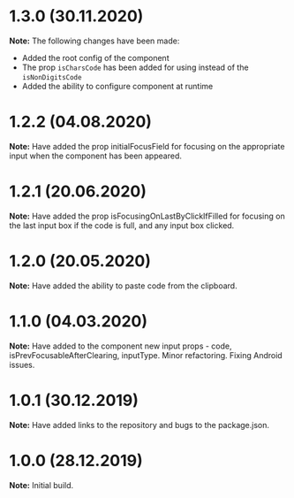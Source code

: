 # 1.3.0 (30.11.2020)
**Note:** The following changes have been made:
- Added the root config of the component
- The prop `isCharsCode` has been added for using instead of the `isNonDigitsCode`
- Added the ability to configure component at runtime

# 1.2.2 (04.08.2020)
**Note:** Have added the prop initialFocusField for focusing on the appropriate input when 
the component has been appeared.

# 1.2.1 (20.06.2020)
**Note:** Have added the prop isFocusingOnLastByClickIfFilled for focusing on the last input box 
if the code is full, and any input box clicked. 

# 1.2.0 (20.05.2020)
**Note:** Have added the ability to paste code from the clipboard. 

# 1.1.0 (04.03.2020)
**Note:** Have added to the component new input props - code, isPrevFocusableAfterClearing, inputType. 
Minor refactoring. 
Fixing Android issues.

# 1.0.1 (30.12.2019)
**Note:** Have added links to the repository and bugs to the package.json.

# 1.0.0 (28.12.2019)
**Note:** Initial build.
